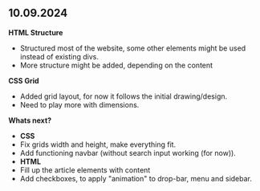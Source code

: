 ## 10.09.2024

**HTML Structure**
- Structured most of the website, some other elements might be used instead of existing divs.
- More structure might be added, depending on the content

**CSS Grid**
- Added grid layout, for now it follows the initial drawing/design.
- Need to play more with dimensions.

**Whats next?**
  - **CSS**
  - Fix grids width and height, make everything fit.
  - Add functioning navbar (without search input working (for now)).
  - **HTML**
  - Fill up the article elements with content
  - Add checkboxes, to apply "animation" to drop-bar, menu and sidebar.
